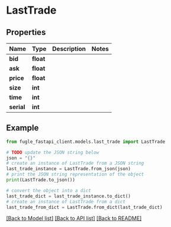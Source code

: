 # LastTrade


## Properties

Name | Type | Description | Notes
------------ | ------------- | ------------- | -------------
**bid** | **float** |  | 
**ask** | **float** |  | 
**price** | **float** |  | 
**size** | **int** |  | 
**time** | **int** |  | 
**serial** | **int** |  | 

## Example

```python
from fugle_fastapi_client.models.last_trade import LastTrade

# TODO update the JSON string below
json = "{}"
# create an instance of LastTrade from a JSON string
last_trade_instance = LastTrade.from_json(json)
# print the JSON string representation of the object
print(LastTrade.to_json())

# convert the object into a dict
last_trade_dict = last_trade_instance.to_dict()
# create an instance of LastTrade from a dict
last_trade_from_dict = LastTrade.from_dict(last_trade_dict)
```
[[Back to Model list]](../README.md#documentation-for-models) [[Back to API list]](../README.md#documentation-for-api-endpoints) [[Back to README]](../README.md)



